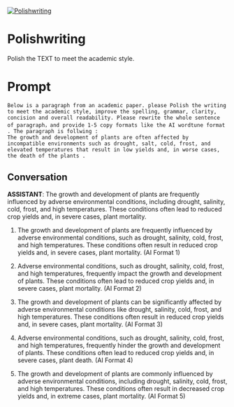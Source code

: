 
[![Polishwriting](https://flow-prompt-covers.s3.us-west-1.amazonaws.com/icon/vintage/vint_11.png)]()
# Polishwriting 
  Polish the TEXT to meet the academic style.

# Prompt

```
Below is a paragraph from an academic paper. please Polish the writing to meet the academic style, improve the spelling, grammar, clarity, concision and overall readability. Please rewrite the whole sentence of paragraph，and provide 1-5 copy formats like the AI wordtune format . The paragraph is follwing :
The growth and development of plants are often affected by incompatible environments such as drought, salt, cold, frost, and elevated temperatures that result in low yields and, in worse cases, the death of the plants .

```

## Conversation

**ASSISTANT**: The growth and development of plants are frequently influenced by adverse environmental conditions, including drought, salinity, cold, frost, and high temperatures. These conditions often lead to reduced crop yields and, in severe cases, plant mortality.



1. The growth and development of plants are frequently influenced by adverse environmental conditions, such as drought, salinity, cold, frost, and high temperatures. These conditions often result in reduced crop yields and, in severe cases, plant mortality. (AI Format 1)



2. Adverse environmental conditions, such as drought, salinity, cold, frost, and high temperatures, frequently impact the growth and development of plants. These conditions often lead to reduced crop yields and, in severe cases, plant mortality. (AI Format 2)



3. The growth and development of plants can be significantly affected by adverse environmental conditions like drought, salinity, cold, frost, and high temperatures. These conditions often result in reduced crop yields and, in severe cases, plant mortality. (AI Format 3)



4. Adverse environmental conditions, such as drought, salinity, cold, frost, and high temperatures, frequently hinder the growth and development of plants. These conditions often lead to reduced crop yields and, in severe cases, plant death. (AI Format 4)



5. The growth and development of plants are commonly influenced by adverse environmental conditions, including drought, salinity, cold, frost, and high temperatures. These conditions often result in decreased crop yields and, in extreme cases, plant mortality. (AI Format 5)


